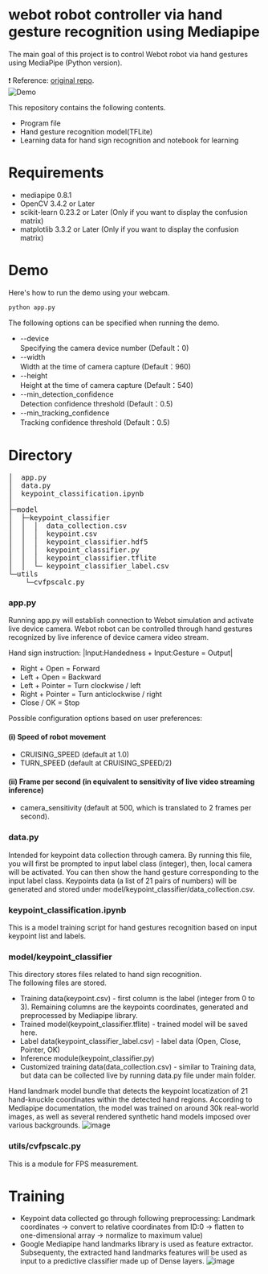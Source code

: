 # webot robot controller via hand gesture recognition using Mediapipe
The main goal of this project is to control Webot robot via hand gestures using MediaPipe (Python version).<br> 
<br> ❗ Reference: [original repo](https://github.com/kinivi/hand-gesture-recognition-mediapipe).
<br> 
![Demo](https://github.com/jiawenchim/images/blob/main/Webot%20demo%20(1).gif)

This repository contains the following contents.
* Program file
* Hand gesture recognition model(TFLite)
* Learning data for hand sign recognition and notebook for learning

# Requirements
* mediapipe 0.8.1
* OpenCV 3.4.2 or Later
* scikit-learn 0.23.2 or Later (Only if you want to display the confusion matrix) 
* matplotlib 3.3.2 or Later (Only if you want to display the confusion matrix)

# Demo
Here's how to run the demo using your webcam.
```bash
python app.py
```

The following options can be specified when running the demo.
* --device<br>Specifying the camera device number (Default：0)
* --width<br>Width at the time of camera capture (Default：960)
* --height<br>Height at the time of camera capture (Default：540)
* --min_detection_confidence<br>
Detection confidence threshold (Default：0.5)
* --min_tracking_confidence<br>
Tracking confidence threshold (Default：0.5)

# Directory
<pre>
│  app.py
│  data.py
│  keypoint_classification.ipynb
│  
├─model
│  ├─keypoint_classifier
│  │  │  data_collection.csv   
│  │  │  keypoint.csv
│  │  │  keypoint_classifier.hdf5
│  │  │  keypoint_classifier.py
│  │  │  keypoint_classifier.tflite
│  │  └─ keypoint_classifier_label.csv        
└─utils
    └─cvfpscalc.py
</pre>
### app.py
Running app.py will establish connection to Webot simulation and activate live device camera. Webot robot can be controlled through hand gestures recognized by live inference of device camera video stream. 

Hand sign instruction:
|Input:Handedness +	Input:Gesture = Output|	
* Right + Open = Forward
* Left + Open = Backward
* Left  + Pointer = Turn clockwise / left
* Right + Pointer = Turn anticlockwise / right
* Close / OK = Stop

Possible configuration options based on user preferences: 
#### (i)	Speed of robot movement
* CRUISING_SPEED (default at 1.0)
* TURN_SPEED (default at CRUISING_SPEED/2)
#### (ii) Frame per second (in equivalent to sensitivity of live video streaming inference)
* camera_sensitivity (default at 500, which is translated to 2 frames per second).

### data.py 
Intended for keypoint data collection through camera. By running this file, you will first be prompted to input label class (integer), then, local camera will be activated. You can then show the hand gesture corresponding to the input label class. Keypoints data (a list of 21 pairs of numbers) will be generated and stored under model/keypoint_classifier/data_collection.csv.

### keypoint_classification.ipynb
This is a model training script for hand gestures recognition based on input keypoint list and labels.

### model/keypoint_classifier
This directory stores files related to hand sign recognition.<br>
The following files are stored.
* Training data(keypoint.csv) - first column is the label (integer from 0 to 3). Remaining columns are the keypoints coordinates, generated and preprocessed by Mediapipe library. 
* Trained model(keypoint_classifier.tflite) - trained model will be saved here.
* Label data(keypoint_classifier_label.csv) - label data (Open, Close, Pointer, OK)
* Inference module(keypoint_classifier.py)
* Customized training data(data_collection.csv) - similar to Training data, but data can be collected live by running data.py file under main folder.

Hand landmark model bundle that detects the keypoint locatization of 21 hand-knuckle coordinates within the detected hand regions. According to Mediapipe documentation, the model was trained on around 30k real-world images, as well as several rendered synthetic hand models imposed over various backgrounds.
![image](https://github.com/jiawenchim/ITI108_Webot_with_hand_gestures_controller/assets/142727228/2f7d4a14-bb6b-4e36-97fd-59662ef42984)


### utils/cvfpscalc.py
This is a module for FPS measurement.

# Training
* Keypoint data collected go through following preprocessing: Landmark coordinates -> convert to relative coordinates from ID:0 -> flatten to one-dimensional array ->  normalize to maximum value)
* Google Mediapipe hand landmarks library is used as feature extractor. Subsequenty, the extracted hand landmarks features will be used as input to a predictive classifier made up of Dense layers.
![image](https://github.com/jiawenchim/ITI108_Webot_with_hand_gestures_controller/assets/142727228/417bbffe-f9f2-4e77-890b-7d7ee4c7b8e1)

